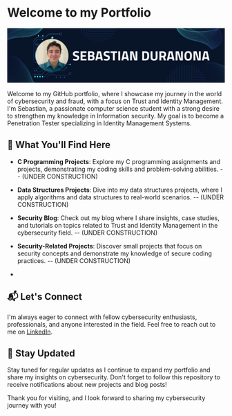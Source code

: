 # Welcome to my Portfolio

![Profile Banner](Github_banner.png)

Welcome to my GitHub portfolio, where I showcase my journey in the world of cybersecurity and fraud, with a focus on Trust and Identity Management. I'm Sebastian, a passionate computer science student with a strong desire to strengthen my knowledge in Information security. My goal is to become a Penetration Tester specializing in Identity Management Systems. 

## 🚀 What You'll Find Here

- **C Programming Projects**: Explore my C programming assignments and projects, demonstrating my coding skills and problem-solving abilities. -- (UNDER CONSTRUCTION)

- **Data Structures Projects**: Dive into my data structures projects, where I apply algorithms and data structures to real-world scenarios. -- (UNDER CONSTRUCTION) 

- **Security Blog**: Check out my blog where I share insights, case studies, and tutorials on topics related to Trust and Identity Management in the cybersecurity field. -- (UNDER CONSTRUCTION)

- **Security-Related Projects**: Discover small projects that focus on security concepts and demonstrate my knowledge of secure coding practices. -- (UNDER CONSTRUCTION)
- 
## 📬 Let's Connect

I'm always eager to connect with fellow cybersecurity enthusiasts, professionals, and anyone interested in the field. Feel free to reach out to me on [LinkedIn](https://www.linkedin.com/in/sebastian-gomez-duranona-46bb87185/).

## 🌱 Stay Updated

Stay tuned for regular updates as I continue to expand my portfolio and share my insights on cybersecurity. Don't forget to follow this repository to receive notifications about new projects and blog posts!

Thank you for visiting, and I look forward to sharing my cybersecurity journey with you!


